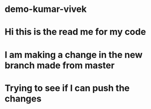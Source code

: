 # demo-kumar-vivek
# Hi this is the read me for my code
# I am making a change in the new branch made from master
# Trying to see if I can push the changes
